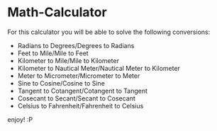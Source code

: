 # Math-Calculator

For this calculator you will be able to solve the following conversions:    

* Radians to Degrees/Degrees to Radians                            
* Feet to Mile/Mile to Feet                       
* Kilometer to Mile/Mile to Kilometer                      
* Kilometer to Nautical Meter/Nautical Meter to Kilometer                      
* Meter to Micrometer/Micrometer to Meter                    
* Sine to Cosine/Cosine to Sine                   
* Tangent to Cotangent/Cotangent to Tangent                        
* Cosecant to Secant/Secant to Cosecant                          
* Celsius to Fahrenheit/Fahrenheit to Celsius                       

enjoy! :P
